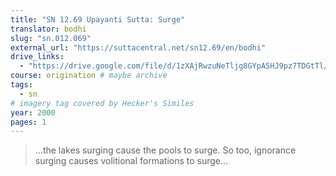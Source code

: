 ```yaml
---
title: "SN 12.69 Upayanti Sutta: Surge"
translator: bodhi
slug: "sn.012.069"
external_url: "https://suttacentral.net/sn12.69/en/bodhi"
drive_links:
  - "https://drive.google.com/file/d/1zXAjRwzuNeTljg8GYpA5HJ9pz7TDGtTl/view?usp=drivesdk"
course: origination # maybe archive
tags:
  - sn
# imagery tag covered by Hecker's Similes
year: 2000
pages: 1
---
```


> …the lakes surging cause the pools to surge.
> So too, ignorance surging causes volitional formations to surge…

<!---->
